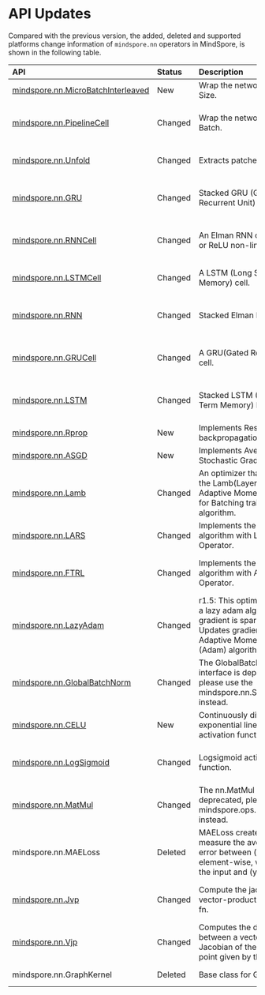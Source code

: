 # API Updates

Compared with the previous version, the added, deleted and supported platforms change information of `mindspore.nn` operators in MindSpore, is shown in the following table.

|API|Status|Description|Support Platform|Class
|:----|:----|:----|:----|:----
|[mindspore.nn.MicroBatchInterleaved](https://www.mindspore.cn/api/docs/zh-CN/r1.6/api_python/nn/mindspore.nn.MicroBatchInterleaved.html#mindspore.nn.MicroBatchInterleaved)|New|Wrap the network with Batch Size.|r1.6: Ascend/GPU|Wrapper Functions
|[mindspore.nn.PipelineCell](https://www.mindspore.cn/api/docs/zh-CN/r1.6/api_python/nn/mindspore.nn.PipelineCell.html#mindspore.nn.PipelineCell)|Changed|Wrap the network with Micro Batch.|r1.5: To Be Developed => r1.6: Ascend/GPU|Wrapper Functions
|[mindspore.nn.Unfold](https://www.mindspore.cn/api/docs/zh-CN/r1.6/api_python/nn/mindspore.nn.Unfold.html#mindspore.nn.Unfold)|Changed|Extracts patches from images.|r1.5: Ascend => r1.6: Ascend/GPU|Utilities
|[mindspore.nn.GRU](https://www.mindspore.cn/api/docs/zh-CN/r1.6/api_python/nn/mindspore.nn.GRU.html#mindspore.nn.GRU)|Changed|Stacked GRU (Gated Recurrent Unit) layers.|r1.5: Ascend/GPU => r1.6: Ascend/GPU/CPU|Recurrent Layers
|[mindspore.nn.RNNCell](https://www.mindspore.cn/api/docs/zh-CN/r1.6/api_python/nn/mindspore.nn.RNNCell.html#mindspore.nn.RNNCell)|Changed|An Elman RNN cell with tanh or ReLU non-linearity.|r1.5: Ascend/GPU => r1.6: Ascend/GPU/CPU|Recurrent Layers
|[mindspore.nn.LSTMCell](https://www.mindspore.cn/api/docs/zh-CN/r1.6/api_python/nn/mindspore.nn.LSTMCell.html#mindspore.nn.LSTMCell)|Changed|A LSTM (Long Short-Term Memory) cell.|r1.5: GPU/CPU => r1.6: Ascend/GPU/CPU|Recurrent Layers
|[mindspore.nn.RNN](https://www.mindspore.cn/api/docs/zh-CN/r1.6/api_python/nn/mindspore.nn.RNN.html#mindspore.nn.RNN)|Changed|Stacked Elman RNN layers.|r1.5: Ascend/GPU => r1.6: Ascend/GPU/CPU|Recurrent Layers
|[mindspore.nn.GRUCell](https://www.mindspore.cn/api/docs/zh-CN/r1.6/api_python/nn/mindspore.nn.GRUCell.html#mindspore.nn.GRUCell)|Changed|A GRU(Gated Recurrent Unit) cell.|r1.5: Ascend/GPU => r1.6: Ascend/GPU/CPU|Recurrent Layers
|[mindspore.nn.LSTM](https://www.mindspore.cn/api/docs/zh-CN/r1.6/api_python/nn/mindspore.nn.LSTM.html#mindspore.nn.LSTM)|Changed|Stacked LSTM (Long Short-Term Memory) layers.|r1.5: Ascend/GPU => r1.6: Ascend/GPU/CPU|Recurrent Layers
|[mindspore.nn.Rprop](https://www.mindspore.cn/api/docs/zh-CN/r1.6/api_python/nn/mindspore.nn.Rprop.html#mindspore.nn.Rprop)|New|Implements Resilient backpropagation.|r1.6: Ascend/GPU/CPU|Optimizer Functions
|[mindspore.nn.ASGD](https://www.mindspore.cn/api/docs/zh-CN/r1.6/api_python/nn/mindspore.nn.ASGD.html#mindspore.nn.ASGD)|New|Implements Average Stochastic Gradient Descent.|r1.6: Ascend/GPU/CPU|Optimizer Functions
|[mindspore.nn.Lamb](https://www.mindspore.cn/api/docs/zh-CN/r1.6/api_python/nn/mindspore.nn.Lamb.html#mindspore.nn.Lamb)|Changed|An optimizer that implements the Lamb(Layer-wise Adaptive Moments optimizer for Batching training) algorithm.|r1.5: Ascend/GPU/CPU => r1.6: Ascend/GPU|Optimizer Functions
|[mindspore.nn.LARS](https://www.mindspore.cn/api/docs/zh-CN/r1.6/api_python/nn/mindspore.nn.LARS.html#mindspore.nn.LARS)|Changed|Implements the LARS algorithm with LARSUpdate Operator.|r1.5: Ascend/CPU => r1.6: Ascend|Optimizer Functions
|[mindspore.nn.FTRL](https://www.mindspore.cn/api/docs/zh-CN/r1.6/api_python/nn/mindspore.nn.FTRL.html#mindspore.nn.FTRL)|Changed|Implements the FTRL algorithm with ApplyFtrl Operator.|r1.5: Ascend/GPU/CPU => r1.6: Ascend/GPU|Optimizer Functions
|[mindspore.nn.LazyAdam](https://www.mindspore.cn/api/docs/zh-CN/r1.6/api_python/nn/mindspore.nn.LazyAdam.html#mindspore.nn.LazyAdam)|Changed|r1.5: This optimizer will apply a lazy adam algorithm when gradient is sparse. => r1.6: Updates gradients by the Adaptive Moment Estimation (Adam) algorithm.|r1.5: Ascend/GPU => r1.6: Ascend/GPU/CPU|Optimizer Functions
|[mindspore.nn.GlobalBatchNorm](https://www.mindspore.cn/api/docs/zh-CN/r1.6/api_python/nn/mindspore.nn.GlobalBatchNorm.html#mindspore.nn.GlobalBatchNorm)|Changed|The GlobalBatchNorm interface is deprecated, please use the  mindspore.nn.SyncBatchNorm  instead.|r1.5: Ascend => r1.6: deprecated|Normalization Layers
|[mindspore.nn.CELU](https://www.mindspore.cn/api/docs/zh-CN/r1.6/api_python/nn/mindspore.nn.CELU.html#mindspore.nn.CELU)|New|Continuously differentiable exponential linear units activation function.|r1.6: Ascend|Non-linear Activations
|[mindspore.nn.LogSigmoid](https://www.mindspore.cn/api/docs/zh-CN/r1.6/api_python/nn/mindspore.nn.LogSigmoid.html#mindspore.nn.LogSigmoid)|Changed|Logsigmoid activation function.|r1.5: Ascend/GPU/CPU => r1.6: Ascend/GPU|Non-linear Activations
|[mindspore.nn.MatMul](https://www.mindspore.cn/api/docs/zh-CN/r1.6/api_python/nn/mindspore.nn.MatMul.html#mindspore.nn.MatMul)|Changed|The nn.MatMul interface is deprecated, please use the  mindspore.ops.matmul  instead.|r1.5: Ascend/GPU/CPU => r1.6: deprecated|Math Functions
|mindspore.nn.MAELoss|Deleted|MAELoss creates a criterion to measure the average absolute error between  \(x\)  and  \(y\)  element-wise, where  \(x\)  is the input and  \(y\)  is the labels.|r1.5: Ascend/GPU/CPU|Loss Functions
|[mindspore.nn.Jvp](https://www.mindspore.cn/api/docs/zh-CN/r1.6/api_python/nn/mindspore.nn.Jvp.html#mindspore.nn.Jvp)|Changed|Compute the jacobian-vector-product of the given fn.|r1.5: To Be Developed => r1.6: Ascend/GPU/CPU|Gradient
|[mindspore.nn.Vjp](https://www.mindspore.cn/api/docs/zh-CN/r1.6/api_python/nn/mindspore.nn.Vjp.html#mindspore.nn.Vjp)|Changed|Computes the dot product between a vector  v  and the Jacobian of the given fn at the point given by the inputs.|r1.5: To Be Developed => r1.6: Ascend/GPU/CPU|Gradient
|mindspore.nn.GraphKernel|Deleted|Base class for GraphKernel.|r1.5: Ascend/GPU/CPU|Cell